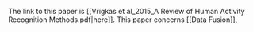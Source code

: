 The link to this paper is [[Vrigkas et al_2015_A Review of Human Activity Recognition Methods.pdf|here]].
This paper concerns [[Data Fusion]], 